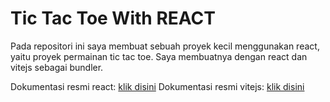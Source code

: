 # Tic Tac Toe With REACT

Pada repositori ini saya membuat sebuah proyek kecil menggunakan react, yaitu proyek permainan tic tac toe.
Saya membuatnya dengan react dan vitejs sebagai bundler.

Dokumentasi resmi react: <a href="https://react.dev">klik disini</a>
Dokumentasi resmi vitejs: <a href="https://vitejs.dev">klik disini</a>
